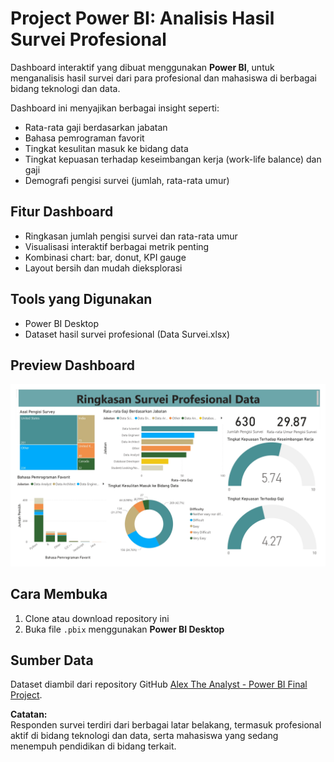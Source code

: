 # Project Power BI: Analisis Hasil Survei Profesional

Dashboard interaktif yang dibuat menggunakan **Power BI**, untuk menganalisis hasil survei dari para profesional dan mahasiswa di berbagai bidang teknologi dan data.

Dashboard ini menyajikan berbagai insight seperti:

- Rata-rata gaji berdasarkan jabatan
- Bahasa pemrograman favorit
- Tingkat kesulitan masuk ke bidang data
- Tingkat kepuasan terhadap keseimbangan kerja (work-life balance) dan gaji
- Demografi pengisi survei (jumlah, rata-rata umur)

## Fitur Dashboard

- Ringkasan jumlah pengisi survei dan rata-rata umur
- Visualisasi interaktif berbagai metrik penting
- Kombinasi chart: bar, donut, KPI gauge
- Layout bersih dan mudah dieksplorasi

## Tools yang Digunakan

- Power BI Desktop
- Dataset hasil survei profesional (Data Survei.xlsx)

## Preview Dashboard

![Dashboard Preview](Assets/Dashboard%20Preview.jpg)

## Cara Membuka

1. Clone atau download repository ini
2. Buka file `.pbix` menggunakan **Power BI Desktop**
   
## Sumber Data

Dataset diambil dari repository GitHub [Alex The Analyst - Power BI Final Project](https://github.com/AlexTheAnalyst/Power-BI/blob/main/Power%20BI%20-%20Final%20Project.xlsx).

**Catatan:**  
Responden survei terdiri dari berbagai latar belakang, termasuk profesional aktif di bidang teknologi dan data, serta mahasiswa yang sedang menempuh pendidikan di bidang terkait.
